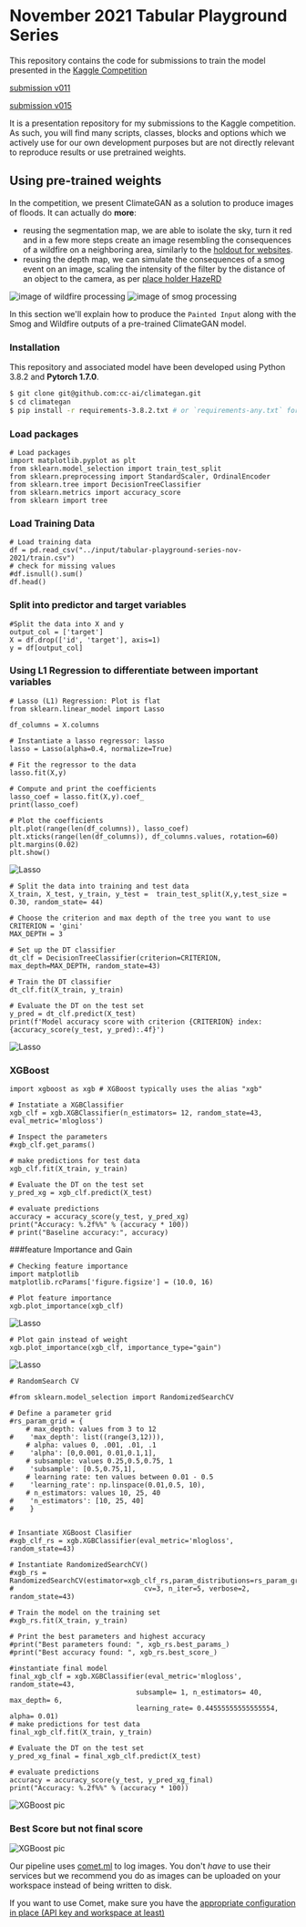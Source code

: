 # November 2021 Tabular Playground Series

This repository contains the code for submissions to train the model presented in the [Kaggle Competition](https://www.kaggle.com/c/tabular-playground-series-nov-2021)

[submission v011](https://www.kaggle.com/olumoni/nov-tabplayground?scriptVersionId=79984986)

[submission v015](https://www.kaggle.com/olumoni/nov-tabplayground/notebook)

It is a presentation repository for my submissions to the Kaggle competition. As such, you will find many scripts, classes, blocks and options which we actively use for our own development purposes but are not directly relevant to reproduce results or use pretrained weights.



## Using pre-trained weights

In the competition, we present ClimateGAN as a solution to produce images of floods. It can actually do **more**: 

* reusing the segmentation map, we are able to isolate the sky, turn it red and in a few more steps create an image resembling the consequences of a wildfire on a neighboring area, similarly to the [holdout for websites](https://www.google.com).
* reusing the depth map, we can simulate the consequences of a smog event on an image, scaling the intensity of the filter by the distance of an object to the camera, as per [place holder HazeRD](http://www.google.com)

![image of wildfire processing](images/wildfire.png)
![image of smog processing](images/smog.png)

In this section we'll explain how to produce the `Painted Input` along with the Smog and Wildfire outputs of a pre-trained ClimateGAN model.

### Installation

This repository and associated model have been developed using Python 3.8.2 and **Pytorch 1.7.0**.

```bash
$ git clone git@github.com:cc-ai/climategan.git
$ cd climategan
$ pip install -r requirements-3.8.2.txt # or `requirements-any.txt` for other Python versions (not tested but expected to be fine)
```
### Load packages
```
# Load packages
import matplotlib.pyplot as plt
from sklearn.model_selection import train_test_split
from sklearn.preprocessing import StandardScaler, OrdinalEncoder
from sklearn.tree import DecisionTreeClassifier
from sklearn.metrics import accuracy_score
from sklearn import tree
```
### Load Training Data
```
# Load training data
df = pd.read_csv("../input/tabular-playground-series-nov-2021/train.csv") 
# check for missing values
#df.isnull().sum()
df.head()
```

### Split into predictor and target variables
```
#Split the data into X and y
output_col = ['target']
X = df.drop(['id', 'target'], axis=1)
y = df[output_col]
```

### Using L1 Regression to differentiate between important variables
```
# Lasso (L1) Regression: Plot is flat 
from sklearn.linear_model import Lasso

df_columns = X.columns

# Instantiate a lasso regressor: lasso
lasso = Lasso(alpha=0.4, normalize=True)

# Fit the regressor to the data
lasso.fit(X,y)

# Compute and print the coefficients
lasso_coef = lasso.fit(X,y).coef_
print(lasso_coef)

# Plot the coefficients
plt.plot(range(len(df_columns)), lasso_coef)
plt.xticks(range(len(df_columns)), df_columns.values, rotation=60)
plt.margins(0.02)
plt.show()
```
![Lasso](images/v0011/1_LassoRegression_plot.png)

```
# Split the data into training and test data
X_train, X_test, y_train, y_test =  train_test_split(X,y,test_size = 0.30, random_state= 44)

# Choose the criterion and max depth of the tree you want to use
CRITERION = 'gini'
MAX_DEPTH = 3

# Set up the DT classifier
dt_clf = DecisionTreeClassifier(criterion=CRITERION, max_depth=MAX_DEPTH, random_state=43)

# Train the DT classifier
dt_clf.fit(X_train, y_train)

# Evaluate the DT on the test set
y_pred = dt_clf.predict(X_test)
print(f'Model accuracy score with criterion {CRITERION} index: {accuracy_score(y_test, y_pred):.4f}')
```
![Lasso](images/v0011/2_DecisionTree_AccuracyScore.png)

### XGBoost
```
import xgboost as xgb # XGBoost typically uses the alias "xgb"

# Instatiate a XGBClassifier 
xgb_clf = xgb.XGBClassifier(n_estimators= 12, random_state=43, eval_metric='mlogloss')

# Inspect the parameters
#xgb_clf.get_params()

# make predictions for test data
xgb_clf.fit(X_train, y_train)

# Evaluate the DT on the test set
y_pred_xg = xgb_clf.predict(X_test)

# evaluate predictions
accuracy = accuracy_score(y_test, y_pred_xg)
print("Accuracy: %.2f%%" % (accuracy * 100))
# print("Baseline accuracy:", accuracy)
```

###feature Importance and Gain
```
# Checking feature importance
import matplotlib
matplotlib.rcParams['figure.figsize'] = (10.0, 16)

# Plot feature importance
xgb.plot_importance(xgb_clf)
```
![Lasso](images/v0011/4_Importance_Plot.png)
```
# Plot gain instead of weight
xgb.plot_importance(xgb_clf, importance_type="gain")
```
![Lasso](images/v0011/5_Gain_Plot.png)

```
# RandomSearch CV

#from sklearn.model_selection import RandomizedSearchCV

# Define a parameter grid
#rs_param_grid = {
    # max_depth: values from 3 to 12
#    'max_depth': list((range(3,12))),
    # alpha: values 0, .001, .01, .1
#    'alpha': [0,0.001, 0.01,0.1,1],
    # subsample: values 0.25,0.5,0.75, 1
#    'subsample': [0.5,0.75,1],
    # learning rate: ten values between 0.01 - 0.5
#    'learning_rate': np.linspace(0.01,0.5, 10),
    # n_estimators: values 10, 25, 40
#    'n_estimators': [10, 25, 40]
#    }


# Insantiate XGBoost Clasifier 
#xgb_clf_rs = xgb.XGBClassifier(eval_metric='mlogloss', random_state=43)

# Instantiate RandomizedSearchCV()
#xgb_rs = RandomizedSearchCV(estimator=xgb_clf_rs,param_distributions=rs_param_grid, 
#                                cv=3, n_iter=5, verbose=2, random_state=43)

# Train the model on the training set
#xgb_rs.fit(X_train, y_train)

# Print the best parameters and highest accuracy
#print("Best parameters found: ", xgb_rs.best_params_)
#print("Best accuracy found: ", xgb_rs.best_score_)
```

```
#instantiate final model
final_xgb_clf = xgb.XGBClassifier(eval_metric='mlogloss', random_state=43, 
                               subsample= 1, n_estimators= 40, max_depth= 6,
                               learning_rate= 0.44555555555555554, alpha= 0.01)
# make predictions for test data
final_xgb_clf.fit(X_train, y_train)

# Evaluate the DT on the test set
y_pred_xg_final = final_xgb_clf.predict(X_test)

# evaluate predictions
accuracy = accuracy_score(y_test, y_pred_xg_final)
print("Accuracy: %.2f%%" % (accuracy * 100))
```
![XGBoost pic](images/v0011/6_FinalXGBoost_Accuracy.png)

### Best Score but not final score
![XGBoost pic](images/v0011/7_Kaggle_BestScore.png)


Our pipeline uses [comet.ml](https://comet.ml) to log images. You don't *have* to use their services but we recommend you do as images can be uploaded on your workspace instead of being written to disk.

If you want to use Comet, make sure you have the [appropriate configuration in place (API key and workspace at least)](https://www.comet.ml/docs/python-sdk/advanced/#non-interactive-setup)
